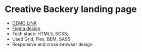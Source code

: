 # Creative Backery landing page
- [DEMO LINK](https://valerii-derkach.github.io/BackerLab/)
- [Figma design](https://www.figma.com/file/dY3izAm0Vspsmra4lQWQIP/Bakerlab-FE-students?node-id=0%3A1)
- Tech stack: HTML5, SCSS;
- Used Grid, Flex, BEM, SASS
- Responsive and cross-browser design
